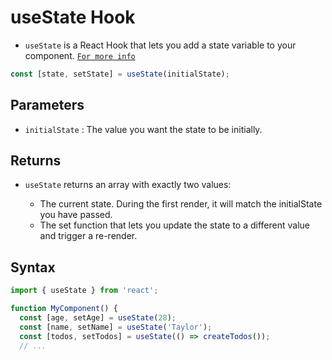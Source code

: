 # useState Hook

- `useState` is a React Hook that lets you add a state variable to your component.
  [`For more info`](https://react.dev/reference/react/useState)

```jsx
const [state, setState] = useState(initialState);
```

## Parameters

- `initialState` : The value you want the state to be initially.

## Returns

- `useState` returns an array with exactly two values:

  - The current state. During the first render, it will match the initialState you have passed.
  - The set function that lets you update the state to a different value and trigger a re-render.

## Syntax

```jsx
import { useState } from 'react';

function MyComponent() {
  const [age, setAge] = useState(28);
  const [name, setName] = useState('Taylor');
  const [todos, setTodos] = useState(() => createTodos());
  // ...
```
